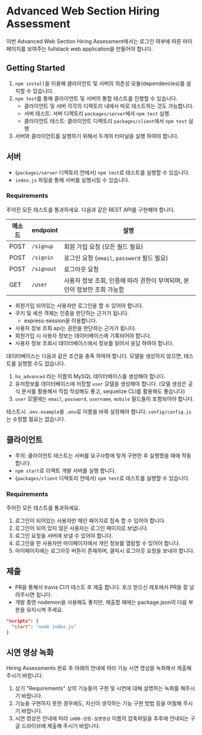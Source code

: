 # Advanced Web Section Hiring Assessment

이번 Advanced Web Section Hiring Assessment에서는 로그인 여부에 따른 마이페이지를 보여주는 fullstack web application을 만들어야 합니다.

## Getting Started

1. `npm install`을 이용해 클라이언트 및 서버의 의존성 모듈(dependencies)를 설치할 수 있습니다.
2. `npm test`를 통해 클라이언트 및 서버의 통합 테스트를 진행할 수 있습니다.
    - 클라이언트 및 서버 각각의 디렉토리 내에서 따로 테스트하는 것도 가능합니다.
    - 서버 테스트: 서버 디렉토리 `packages/server`에서 `npm test` 실행.
    - 클라이언트 테스트: 클라이언트 디렉토리 `packages/client`에서 `npm test` 실행
3. 서버와 클라이언트를 실행하기 위해서 두개의 터미널을 실행 하여야 합니다.

## 서버

- (`packages/server` 디렉토리 안에서) `npm test`로 테스트를 실행할 수 있습니다.
- `index.js` 파일을 통해 서버를 실행시킬 수 있습니다.

### Requirements

주어진 모든 테스트를 통과하세요. 다음과 같은 REST API를 구현해야 합니다.

| 메소드    | endpoint     | 설명                                         |
| -------- | ------------ | ------------------------------------------- |
| POST     | `/signup`    | 회원 가입 요청 (모든 필드 필요)                 |
| POST     | `/signin`    | 로그인 요청 (`email`, `password` 필드 필요)    |
| POST     | `/signout`   | 로그아웃 요청                                 |
| GET      | `/user`      | 사용자 정보 조회, 인증에 따라 권한이 부여되며, 본인의 정보만 조회 가능함 |

- 회원가입 되어있는 사용자만 로그인을 할 수 있어야 합니다.
- 쿠키 및 세션 객체는 인증을 판단하는 근거가 됩니다.
  - express-session을 이용합니다.
- 사용자 정보 조회 api는 권한을 판단하는 근거가 됩니다.
- 회원가입 시 사용자 정보는 데이터베이스에 기록되어야 합니다.
- 사용자 정보 조회시 데이터베이스에서 정보를 읽어서 응답 하여야 합니다.

데이터베이스는 다음과 같은 조건을 충족 하여야 합니다. 모델을 생성하지 않으면, 테스트를 실행할 수도 없습니다.

1. `ha_advanced` 라는 이름의 MySQL 데이터베이스를 생성해야 합니다.
2. 유저정보를 데이터베이스에 저장할 `user` 모델을 생성해야 합니다. (모델 생성은 공식 문서를 활용해서 직접 작성해도 좋고, sequelize CLI를 활용해도 좋습니다)
3. `user` 모델에는 `email`, `password`, `username`, `mobile` 필드들이 포함되어야 합니다.

테스트시 `.env.example`을 `.env`로 이름을 바꿔 설정해야 합니다. `config/config.js`는 수정할 필요는 없습니다.

## 클라이언트

- 주의: 클라이언트 테스트는 서버를 요구사항에 맞게 구현한 후 실행했을 때에 작동합니다.
- `npm start`로 리액트 개발 서버를 실행 합니다.
- (`packages/client` 디렉토리 안에서) `npm test`로 테스트를 실행할 수 있습니다.

### Requirements

주어진 모든 테스트를 통과하세요.

1. 로그인이 되어있는 사용자만 메인 페이지로 접속 할 수 있어야 합니다.
2. 로그인이 되어 있지 않은 사용자는 로그인 페이지로 보냅니다.
3. 로그인 요청을 서버에 보낼 수 있어야 합니다.
4. 로그인을 한 사용자만 마이페이지에서 개인 정보를 열람할 수 있어야 합니다.
5. 마이페이지에는 로그아웃 버튼이 존재하며, 클릭시 로그아웃 요청을 보내야 합니다.

## 제출

- PR을 통해서 travis CI가 테스트 후 제출 합니다. 포크 받으신 레포에서 PR을 잘 날려주시면 됩니다.
- 개발 중엔 nodemon을 사용해도 좋지만, 제출할 때에는 package.json의 다음 부분을 유지시켜 주세요.

```json
"scripts": {
  "start": "node index.js"
}
```

## 시연 영상 녹화

Hiring Assessments 완료 후 아래의 안내에 따라 기능 시연 영상을 녹화해서 제출해 주시기 바랍니다.

1. 상기 "Requirements" 상의 기능들의 구현 및 시연에 대해 설명하는 녹화를 해주시기 바랍니다.
2. 기능을 구현하지 못한 경우에도, 자신이 생각하는 기능 구현 방법 등을 어필해 주시기 바랍니다.
3. 시연 영상은 안내에 따라 `im00-성함-설명영상` 이름의 압축파일을 추후에 안내되는 구글 드라이브에 제출해 주시기 바랍니다.
